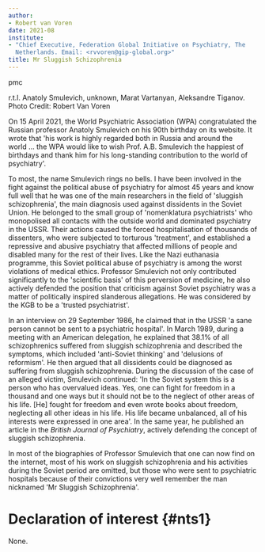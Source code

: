 ```yaml
---
author:
- Robert van Voren
date: 2021-08
institute:
- "Chief Executive, Federation Global Initiative on Psychiatry, The
  Netherlands. Email: <rvvoren@gip-global.org>"
title: Mr Sluggish Schizophrenia
---
```


pmc

r.t.l. Anatoly Smulevich, unknown, Marat Vartanyan, Aleksandre Tiganov.
Photo Credit: Robert Van Voren

On 15 April 2021, the World Psychiatric Association (WPA) congratulated
the Russian professor Anatoly Smulevich on his 90th birthday on its
website. It wrote that 'his work is highly regarded both in Russia and
around the world ... the WPA would like to wish Prof. A.B. Smulevich the
happiest of birthdays and thank him for his long-standing contribution
to the world of psychiatry'.

To most, the name Smulevich rings no bells. I have been involved in the
fight against the political abuse of psychiatry for almost 45 years and
know full well that he was one of the main researchers in the field of
'sluggish schizophrenia', the main diagnosis used against dissidents in
the Soviet Union. He belonged to the small group of 'nomenklatura
psychiatrists' who monopolised all contacts with the outside world and
dominated psychiatry in the USSR. Their actions caused the forced
hospitalisation of thousands of dissenters, who were subjected to
torturous 'treatment', and established a repressive and abusive
psychiatry that affected millions of people and disabled many for the
rest of their lives. Like the Nazi euthanasia programme, this Soviet
political abuse of psychiatry is among the worst violations of medical
ethics. Professor Smulevich not only contributed significantly to the
'scientific basis' of this perversion of medicine, he also actively
defended the position that criticism against Soviet psychiatry was a
matter of politically inspired slanderous allegations. He was considered
by the KGB to be a 'trusted psychiatrist'.

In an interview on 29 September 1986, he claimed that in the USSR 'a
sane person cannot be sent to a psychiatric hospital'. In March 1989,
during a meeting with an American delegation, he explained that 38.1% of
all schizophrenics suffered from sluggish schizophrenia and described
the symptoms, which included 'anti-Soviet thinking' and 'delusions of
reformism'. He then argued that all dissidents could be diagnosed as
suffering from sluggish schizophrenia. During the discussion of the case
of an alleged victim, Smulevich continued: 'In the Soviet system this is
a person who has overvalued ideas. Yes, one can fight for freedom in a
thousand and one ways but it should not be to the neglect of other areas
of his life. \[He\] fought for freedom and even wrote books about
freedom, neglecting all other ideas in his life. His life became
unbalanced, all of his interests were expressed in one area'. In the
same year, he published an article in the *British Journal of
Psychiatry*, actively defending the concept of sluggish schizophrenia.

In most of the biographies of Professor Smulevich that one can now find
on the internet, most of his work on sluggish schizophrenia and his
activities during the Soviet period are omitted, but those who were sent
to psychiatric hospitals because of their convictions very well remember
the man nicknamed 'Mr Sluggish Schizophrenia'.

# Declaration of interest {#nts1}

None.
